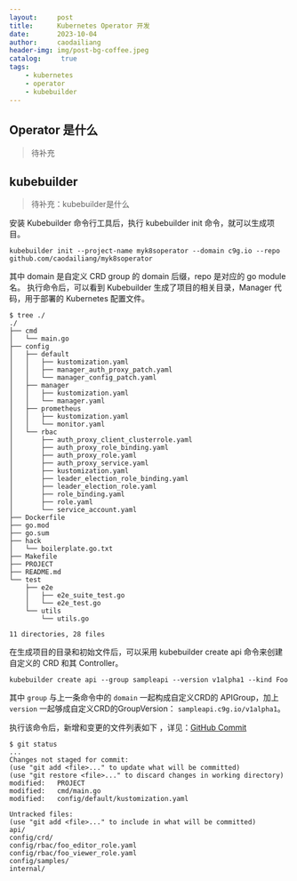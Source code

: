 ```yaml
---
layout:     post
title:      Kubernetes Operator 开发
date:       2023-10-04
author:     caodailiang
header-img: img/post-bg-coffee.jpeg
catalog: 	 true
tags:
    - kubernetes
    - operator
    - kubebuilder
---
```


## Operator 是什么
> 待补充


## kubebuilder
> 待补充：kubebuilder是什么

安装 Kubebuilder 命令行工具后，执行 kubebuilder init 命令，就可以生成项目。
```
kubebuilder init --project-name myk8soperator --domain c9g.io --repo github.com/caodailiang/myk8soperator
```
其中 domain 是自定义 CRD group 的 domain 后缀，repo 是对应的 go module 名。 执行命令后，可以看到 Kubebuilder 生成了项目的相关目录，Manager 代码，用于部署的 Kubernetes 配置文件。
```
$ tree ./
./
├── cmd
│   └── main.go
├── config
│   ├── default
│   │   ├── kustomization.yaml
│   │   ├── manager_auth_proxy_patch.yaml
│   │   └── manager_config_patch.yaml
│   ├── manager
│   │   ├── kustomization.yaml
│   │   └── manager.yaml
│   ├── prometheus
│   │   ├── kustomization.yaml
│   │   └── monitor.yaml
│   └── rbac
│       ├── auth_proxy_client_clusterrole.yaml
│       ├── auth_proxy_role_binding.yaml
│       ├── auth_proxy_role.yaml
│       ├── auth_proxy_service.yaml
│       ├── kustomization.yaml
│       ├── leader_election_role_binding.yaml
│       ├── leader_election_role.yaml
│       ├── role_binding.yaml
│       ├── role.yaml
│       └── service_account.yaml
├── Dockerfile
├── go.mod
├── go.sum
├── hack
│   └── boilerplate.go.txt
├── Makefile
├── PROJECT
├── README.md
└── test
    ├── e2e
    │   ├── e2e_suite_test.go
    │   └── e2e_test.go
    └── utils
        └── utils.go

11 directories, 28 files
```

在生成项目的目录和初始文件后，可以采用 kubebuilder create api 命令来创建自定义的 CRD 和其 Controller。

```
kubebuilder create api --group sampleapi --version v1alpha1 --kind Foo
```
其中 `group` 与上一条命令中的 `domain` 一起构成自定义CRD的 APIGroup，加上 `version` 一起够成自定义CRD的GroupVersion： `sampleapi.c9g.io/v1alpha1`。

执行该命令后，新增和变更的文件列表如下 ，详见：[GitHub Commit](https://github.com/caodailiang/myk8soperator/commit/a3a1a6eb94a6f7fedebf98d16542721918d865cb)
```
$ git status
...
Changes not staged for commit:
(use "git add <file>..." to update what will be committed)
(use "git restore <file>..." to discard changes in working directory)
modified:   PROJECT
modified:   cmd/main.go
modified:   config/default/kustomization.yaml

Untracked files:
(use "git add <file>..." to include in what will be committed)
api/
config/crd/
config/rbac/foo_editor_role.yaml
config/rbac/foo_viewer_role.yaml
config/samples/
internal/
```
